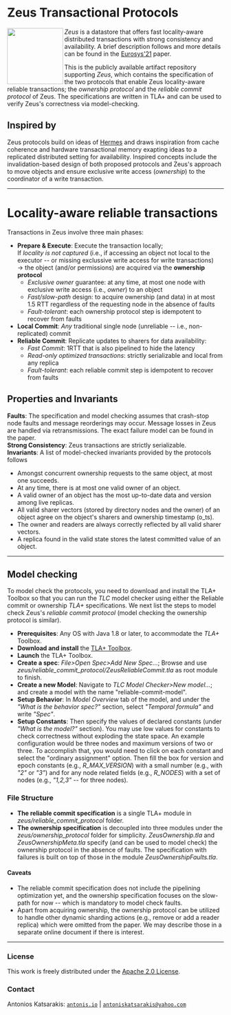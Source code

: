 # Zeus Transactional Protocols

<img align="left" height="130" src="https://github.com/akatsarakis/zeus-specification/blob/master/zeus.png">

*Zeus* is a datastore that offers fast locality-aware distributed transactions with strong consistency and availability. A brief description follows and more details can be found in the [Eurosys'21](https://2021.eurosys.org/) paper. 

This is the publicly available artifact repository supporting *Zeus*, which contains the specification of the two protocols that enable Zeus locality-aware reliable transactions; the *ownership protocol* and the *reliable commit protocol* of Zeus. The specifications are written in TLA+ and can be used to verify Zeus's correctness via model-checking.

##  Inspired by
Zeus protocols build on ideas of [Hermes](https://hermes-protocol.com/) and draws inspiration from cache coherence and hardware transactional memory exapting ideas to a replicated distributed setting for availability. Inspired concepts include the invalidation-based design of both proposed protocols and Zeus's approach to move objects and ensure exclusive write access (*ownership*) to the coordinator of a write transaction.

----
# Locality-aware reliable transactions  
Transactions in Zeus involve three main phases:
  - __Prepare & Execute__: Execute the transaction locally; <br />
  If *locality is not captured* (i.e., if accessing an object not local to the executor -- or missing exclussive write access for write transactions) 
 <br /> &rarr; the object (and/or permissions) are acquired via the __ownership protocol__ 
    - *Exclusive owner* guarantee: at any time, at most one node with exclusive write access (i.e., *owner*) to an object     
    - *Fast/slow-path* design: to acquire ownership (and data) in at most 1.5 RTT regardless of the requesting node in the absence of faults
    - *Fault-tolerant*: each ownership protocol step is idempotent to recover from faults
  - __Local Commit__: *Any* traditional single node (unreliable -- i.e., non-replicated) commit
  - __Reliable Commit__: Replicate updates to sharers for data availability: 
    - *Fast Commit*: 1RTT that is also pipelined to hide the latency
    - *Read-only optimized transactions*: strictly serializable and local from any replica
    - *Fault-tolerant*: each reliable commit step is idempotent to recover from faults 

## Properties and Invariants
__Faults__: The specification and model checking assumes that crash-stop node faults and message reorderings may occur.
Message losses in Zeus are handled via retransmissions. The exact failure model can be found in the paper. <br />
__Strong Consistency__: Zeus transactions are strictly serializable.<br />
__Invariants__: A list of model-checked invariants provided by the protocols follows
* Amongst concurrent ownership requests to the same object, at most one succeeds.
* At any time, there is at most one valid owner of an object.
* A valid owner of an object has the most up-to-date data and version among live replicas.
* All valid sharer vectors (stored by directory nodes and the owner) of an object agree on the object's sharers and ownership timestamp (o_ts).
* The owner and readers are always correctly reflected by all valid sharer vectors.  
* A replica found in the valid state stores the latest committed value of an object.

---- 

## Model checking
To model check the protocols, you need to download and install the TLA+ Toolbox so that you can run the *TLC* model checker using either the Reliable commit or ownership *TLA+* specifications. We next list the steps to model check Zeus's *reliable commit protocol* (model checking the ownership protocol is similar).
* __Prerequisites__: Any OS with Java 1.8 or later, to accommodate the *TLA+* Toolbox.
* __Download and install__ the [TLA+ Toolbox](https://lamport.azurewebsites.net/tla/toolbox.html).
* __Launch__ the TLA+ Toolbox.
* __Create a spec__: *File>Open Spec>Add New Spec...*; Browse and use *zeus/reliable_commit_protocol/ZeusReliableCommit.tla* as root module to finish.
* __Create a new Model__: Navigate to *TLC Model Checker>New model...*; and create a model with the name "reliable-commit-model".
* __Setup Behavior__: In *Model Overview* tab of the model, and under the *"What is the behavior spec?"* section, select *"Temporal formula"* and write *"Spec"*.
* __Setup Constants__: Then specify the values of declared constants (under *"What is the model?"* section). You may use low values for constants to check correctness without exploding the state space. An example configuration would be three nodes and maximum versions of two or three. To accomplish that, you would need to click on each constant and select the "ordinary assignment" option. Then fill the box for version and epoch constants (e.g., *R_MAX_VERSION*) with a small number (e.g., with *"2"* or *"3"*) and for any node related fields (e.g., *R_NODES*) with a set of nodes (e.g., *"1,2,3"* -- for three nodes).

### File Structure
* __The reliable commit specification__ is a single TLA+ module in *zeus/reliable_commit_protocol* folder.
* __The ownership specification__ is decoupled into three modules under the *zeus/ownership_protocol* folder for simplicity. *ZeusOwnership.tla* and *ZeusOwnershipMeta.tla* specify (and can be used to model check) the ownership protocol in the absence of faults. The specification with failures is built on top of those in the module *ZeusOwnershipFaults.tla*.

#### Caveats 
* The reliable commit specification does not include the pipelining optimization yet, and the ownership specification focuses on the slow-path for now -- which is mandatory to model check faults. 
* Apart from acquiring ownership, the ownership protocol can be utilized to handle other dynamic sharding actions (e.g., remove or add a reader replica) which were omitted from the paper. We may describe those in a separate online document if there is interest. 

----
### License
This work is freely distributed under the [Apache 2.0 License](https://www.apache.org/licenses/LICENSE-2.0 "Apache 2.0").  

### Contact
 Antonios Katsarakis: <a href="http://antonis.io/" title="Personal webpage" target="_blank">`antonis.io`</a> |  [`antoniskatsarakis@yahoo.com`](mailto:antoniskatsarakis@yahoo.com?subject=[GitHub]%20Zeus%20Specification "Email")

